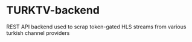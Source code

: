# TURKTV-backend
REST API backend used to scrap token-gated HLS streams from various turkish channel providers
